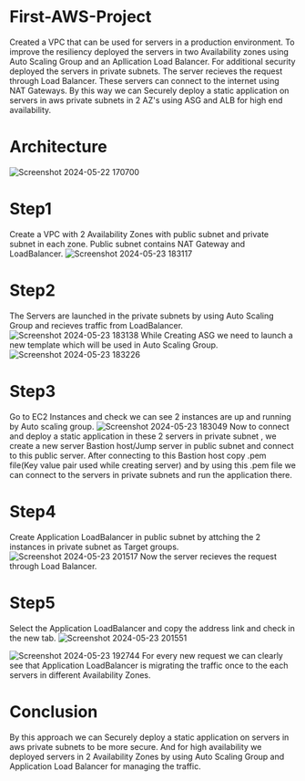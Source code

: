 # First-AWS-Project
Created a VPC that can be used for servers in a production environment.
To improve the resiliency deployed the servers in two Availability zones using Auto Scaling Group and an Apllication Load Balancer.
For additional security deployed the servers in private subnets.
The server recieves the request through Load Balancer.
These servers can connect to the internet using NAT Gateways.
By this way we can Securely deploy a static application on servers in aws private subnets in 2 AZ's using ASG and ALB for high end availability.
# Architecture
![Screenshot 2024-05-22 170700](https://github.com/KrishnaSai1604/First-AWS-Project/assets/169227593/190e8d65-bdfa-4e3e-a898-c2628b8fbc0b)
# Step1
Create a VPC with 2 Availability Zones with public subnet and private subnet in each zone.
Public subnet contains NAT Gateway and LoadBalancer.
![Screenshot 2024-05-23 183117](https://github.com/KrishnaSai1604/First-AWS-Project/assets/169227593/464a59c9-e3d7-48b3-8eff-7e58bb59cd55)
# Step2
The Servers are launched in the private subnets by using Auto Scaling Group and recieves traffic from LoadBalancer.
![Screenshot 2024-05-23 183138](https://github.com/KrishnaSai1604/First-AWS-Project/assets/169227593/9b48d8ac-5b06-4333-9a64-fe3f22af4ed5)
While Creating ASG we need to launch a new template which will be used in Auto Scaling Group.
![Screenshot 2024-05-23 183226](https://github.com/KrishnaSai1604/First-AWS-Project/assets/169227593/556146e1-3fce-4821-b9f8-1eb8c029b6c3)
# Step3
Go to EC2 Instances and check we can see 2 instances are up and running by Auto scaling group.
![Screenshot 2024-05-23 183049](https://github.com/KrishnaSai1604/First-AWS-Project/assets/169227593/6b760020-fcb2-47aa-bb74-43807da8c924)
Now to connect and deploy a static application in these 2 servers in private subnet , we create a new server Bastion host/Jump server in public subnet and connect to this public server.
After connecting to this Bastion host copy .pem file(Key value pair used while creating server) and by using this .pem file we can connect to the servers in private subnets and run the application there.
# Step4
Create Application LoadBalancer in public subnet by attching the 2 instances in private subnet as Target groups.
![Screenshot 2024-05-23 201517](https://github.com/KrishnaSai1604/First-AWS-Project/assets/169227593/906cd0cb-ae63-4ae5-a2f7-e5a3b716fd7c)
Now the server recieves the request through Load Balancer.
# Step5
Select the Application LoadBalancer and copy the address link and check in the new tab.
![Screenshot 2024-05-23 201551](https://github.com/KrishnaSai1604/First-AWS-Project/assets/169227593/74091482-ae85-4bac-8b4c-31d3e17f3b3a)

![Screenshot 2024-05-23 192744](https://github.com/KrishnaSai1604/First-AWS-Project/assets/169227593/47cef5f9-a0d4-4034-84a2-8c13a069772a)
For every new request we can clearly see that Application LoadBalancer is migrating the traffic once to the each servers in different Availability Zones. 
# Conclusion
By this approach we can Securely deploy a static application on servers in aws private subnets to be more secure. And for high availability we deployed servers in 2 Availability Zones by using Auto Scaling Group and Application Load Balancer for managing the traffic.
